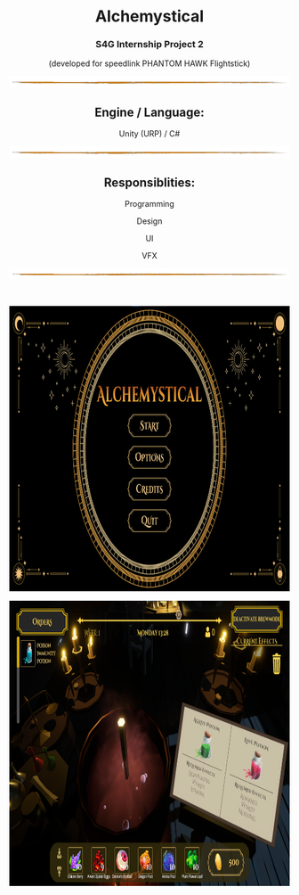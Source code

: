 <h1 align="center">Alchemystical</h1>
<h3 align="center">S4G Internship Project 2</h3>
<p align="center">(developed  for speedlink PHANTOM HAWK Flightstick)</p>
<!-- <p align="center"><i>https://s4g.itch.io/alchemystical</i></p> -->


<p align="center"><img src=/Readme/line2.png></p>
<h2 align="center">Engine / Language:</h2> 
<p align="center">Unity (URP) / C# </p>
<p align="center"><img src=/Readme/line2.png></p>
<h2 align="center">Responsiblities:</h2> 
<p align="center">Programming</p>
<p align="center">Design</p>
<p align="center">UI</p>
<p align="center">VFX</p>

<p align="center"><img src=/Readme/line2.png></p>
</br>
<p align="center"><img src=/Readme/A1.png height=512></p>
<p align="center"><img src=/Readme/A2.png height=512></p>
